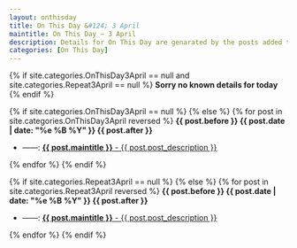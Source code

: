 ```yaml
---
layout: onthisday
title: On This Day &#124; 3 April
maintitle: On This Day — 3 April
description: Details for On This Day are genarated by the posts added to the website so the content is subject to changes/updates over time.
categories: [On This Day]
---
```


{% if site.categories.OnThisDay3April == null and site.categories.Repeat3April == null %}
<strong>Sorry no known details for today</strong>
{% endif %}

{% if site.categories.OnThisDay3April == null %}
{% else %}
{% for post in site.categories.OnThisDay3April reversed %}
<strong>{{ post.before }} {{ post.date | date: "%e %B %Y" }} {{ post.after }}</strong>
<ul>
<li> ——: <a href="{{ post.url }}"><strong>{{ post.maintitle }}</strong> - {{ post.post_description }}</a></li>
</ul>
{% endfor %}
{% endif %}

{% if site.categories.Repeat3April == null %}
{% else %}
{% for post in site.categories.Repeat3April reversed %}
<strong>{{ post.before }} {{ post.date | date: "%e %B %Y" }} {{ post.after }}</strong>
<ul>
<li> ——: <a href="{{ post.url }}"><strong>{{ post.maintitle }}</strong> - {{ post.post_description }}</a></li>
</ul>
{% endfor %}
{% endif %}
